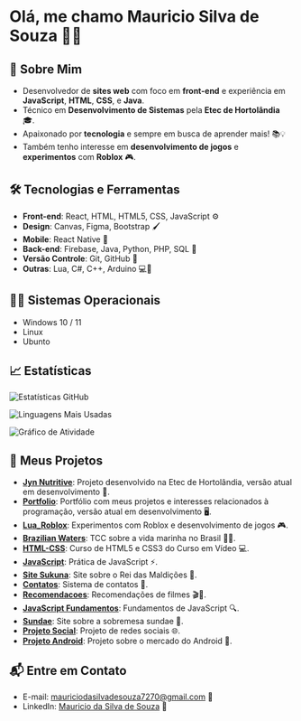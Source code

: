# Olá, me chamo Mauricio Silva de Souza 👋✨

## 🚀 Sobre Mim
- Desenvolvedor de **sites web** com foco em **front-end** e experiência em **JavaScript**, **HTML**, **CSS**, e **Java**.
- Técnico em **Desenvolvimento de Sistemas** pela **Etec de Hortolândia** 🎓.
- Apaixonado por **tecnologia** e sempre em busca de aprender mais! 📚💡
- Também tenho interesse em **desenvolvimento de jogos** e **experimentos** com **Roblox** 🎮.

## 🛠️ Tecnologias e Ferramentas
- **Front-end**: React, HTML, HTML5, CSS, JavaScript ⚙️
- **Design**: Canvas, Figma, Bootstrap 🖌
- **Mobile**: React Native 📱
- **Back-end**: Firebase, Java, Python, PHP, SQL 🔧
- **Versão Controle**: Git, GitHub 🔑
- **Outras**: Lua, C#, C++, Arduino 💻🔌

## 👨‍💻 Sistemas Operacionais 
-  Windows 10 / 11
-  Linux
-  Ubunto
## 📈 Estatísticas

![Estatísticas GitHub](https://github-readme-stats.vercel.app/api?username=Mauro0Mau&show_icons=true&hide_title=true&hide=prs&count_private=true&theme=radical&title_color=3772FF&bg_color=020c0d&text_color=52D9D9&icon_color=3772FF&border_color=3772FF)

![Linguagens Mais Usadas](https://github-readme-stats.vercel.app/api/top-langs/?username=Mauro0Mau&layout=compact&title_color=3772FF&bg_color=020c0d&text_color=52D9D9&border_color=3772FF)

![Gráfico de Atividade](https://github-readme-activity-graph.vercel.app/graph?username=Mauro0Mau&bg_color=020c0d&color=3772FF&line=52d9d9&point=66e4f2&area=true&hide_border=false)


## 💼 Meus Projetos
- **[Jyn Nutritive](https://github.com/Mauro0Mau/Jyn-Nutritive)**: Projeto desenvolvido na Etec de Hortolândia, versão atual em desenvolvimento 🔄.
- **[Portfolio](https://github.com/Mauro0Mau/portfolio)**: Portfólio com meus projetos e interesses relacionados à programação, versão atual em desenvolvimento 🖥️.
- **[Lua_Roblox](https://github.com/Mauro0Mauo/lua_roblox)**: Experimentos com Roblox e desenvolvimento de jogos 🎮.
- **[Brazilian Waters](https://github.com/Mauro0Mau/Brazilian-Waters)**: TCC sobre a vida marinha no Brasil 🌊🐠.
- **[HTML-CSS](https://github.com/Mauro0Mau/html-css)**: Curso de HTML5 e CSS3 do Curso em Vídeo 💻.
- **[JavaScript](https://github.com/Mauro0Mau/javascript)**: Prática de JavaScript ⚡.
- **[Site Sukuna](https://github.com/Mauro0Mau/site_sukuna)**: Site sobre o Rei das Maldições 🔮.
- **[Contatos](https://github.com/Mauro0Mau/contatos)**: Sistema de contatos 📇.
- **[Recomendacoes](https://github.com/Mauro0Mau/recomendacoes)**: Recomendações de filmes 🎬🍿.
- **[JavaScript Fundamentos](https://github.com/Mauro0Mau/javascript-fundamentos)**: Fundamentos de JavaScript 🔍.
- **[Sundae](https://github.com/Mauro0Mau/sundae)**: Site sobre a sobremesa sundae 🍨.
- **[Projeto Social](https://github.com/Mauro0Mau/projeto-social)**: Projeto de redes sociais 🌐.
- **[Projeto Android](https://github.com/Mauro0Mau/projeto-android)**: Projeto sobre o mercado do Android 📱.

## 📬 Entre em Contato
- E-mail: [mauriciodasilvadesouza7270@gmail.com](mailto:mauriciodasilvadesouza7270@gmail.com) 📧
- LinkedIn: [Mauricio da Silva de Souza](https://www.linkedin.com/in/mauricio-silva-43885b26) 🔗
